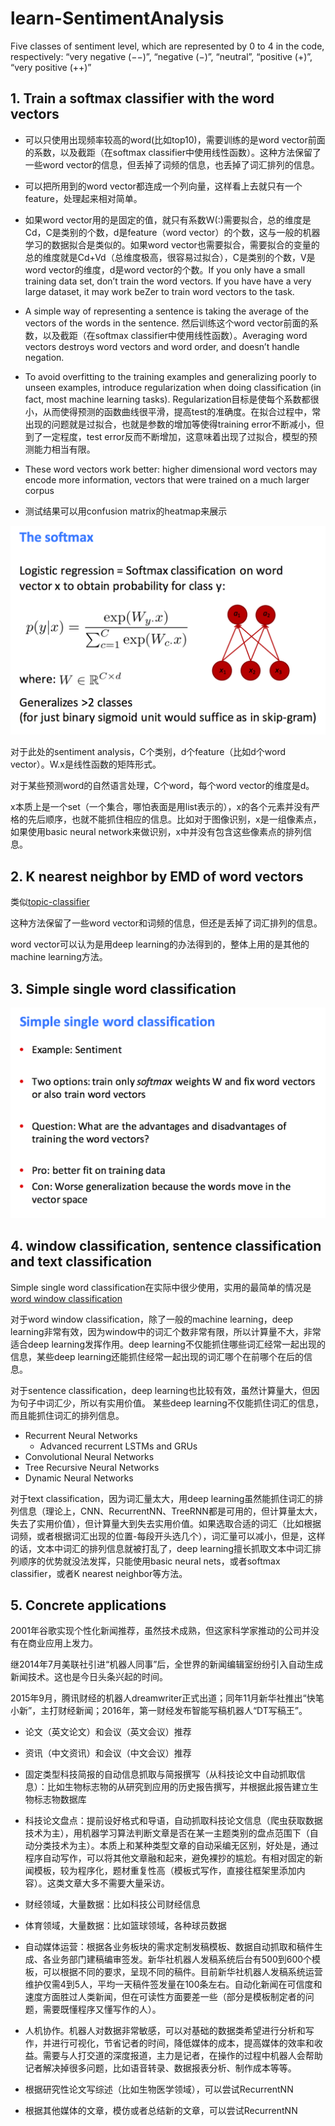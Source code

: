 # learn-SentimentAnalysis

Five classes of sentiment level, which are represented by 0 to 4 in the code, respectively:
“very negative (−−)”, “negative (−)”, “neutral”, “positive (+)”, “very positive (++)”

## 1. Train a softmax classifier with the word vectors

* 可以只使用出现频率较高的word(比如top10)，需要训练的是word vector前面的系数，以及截距（在softmax classifier中使用线性函数）。这种方法保留了一些word vector的信息，但丢掉了词频的信息，也丢掉了词汇排列的信息。

* 可以把所用到的word vector都连成一个列向量，这样看上去就只有一个feature，处理起来相对简单。

* 如果word vector用的是固定的值，就只有系数W(:)需要拟合，总的维度是Cd，C是类别的个数，d是feature（word vector）的个数，这与一般的机器学习的数据拟合是类似的。如果word vector也需要拟合，需要拟合的变量的总的维度就是Cd+Vd（总维度极高，很容易过拟合），C是类别的个数，V是word vector的维度，d是word vector的个数。If you only have a small training data set, don’t train the word vectors. If you have have a very large dataset, it may work beZer to train word vectors to the task.

* A simple way of representing a sentence is taking the average of the vectors of the words in the sentence. 然后训练这个word vector前面的系数，以及截距（在softmax classifier中使用线性函数）。Averaging word vectors destroys word vectors and word order, and doesn’t handle negation.

* To avoid overfitting to the training examples and generalizing poorly to unseen examples, introduce regularization when doing classification (in fact, most machine learning tasks). Regularization目标是使每个系数都很小，从而使得预测的函数曲线很平滑，提高test的准确度。在拟合过程中，常出现的问题就是过拟合，也就是参数的增加等使得training error不断减小，但到了一定程度，test error反而不断增加，这意味着出现了过拟合，模型的预测能力相当有限。

* These word vectors work better: higher dimensional word vectors may encode more information, vectors that were trained on a much larger corpus

* 测试结果可以用confusion matrix的heatmap来展示

![Cost function and softmax regression](images/softmax.png)

对于此处的sentiment analysis，C个类别，d个feature（比如d个word vector）。W.x是线性函数的矩阵形式。

对于某些预测word的自然语言处理，C个word，每个word vector的维度是d。

x本质上是一个set（一个集合，哪怕表面是用list表示的），x的各个元素并没有严格的先后顺序，也就不能抓住相应的信息。比如对于图像识别，x是一组像素点，如果使用basic neural network来做识别，x中并没有包含这些像素点的排列信息。

## 2. K nearest neighbor by EMD of word vectors

类似[topic-classifier](https://github.com/mediaProduct2017/topic-classifier)

这种方法保留了一些word vector和词频的信息，但还是丢掉了词汇排列的信息。

word vector可以认为是用deep learning的办法得到的，整体上用的是其他的machine learning方法。

## 3. Simple single word classification

![word sentiment classification](images/sentiment.png)

## 4. window classification, sentence classification and text classification

Simple single word classification在实际中很少使用，实用的最简单的情况是[word window classification](https://github.com/mediaProduct2017/learn-WordWindow)

对于word window classification，除了一般的machine learning，deep learning非常有效，因为window中的词汇个数非常有限，所以计算量不大，非常适合deep learning发挥作用。deep learning不仅能抓住哪些词汇经常一起出现的信息，某些deep learning还能抓住经常一起出现的词汇哪个在前哪个在后的信息。

对于sentence classification，deep learning也比较有效，虽然计算量大，但因为句子中词汇少，所以有实用价值。
某些deep learning不仅能抓住词汇的信息，而且能抓住词汇的排列信息。

* Recurrent Neural Networks
    * Advanced recurrent LSTMs and GRUs
* Convolutional Neural Networks
* Tree Recursive Neural Networks 
* Dynamic Neural Networks

对于text classification，因为词汇量太大，用deep learning虽然能抓住词汇的排列信息（理论上，CNN、RecurrentNN、TreeRNN都是可用的，但计算量太大，失去了实用价值），但计算量大到失去实用价值。如果选取合适的词汇（比如根据词频，或者根据词汇出现的位置-每段开头选几个），词汇量可以减小，但是，这样的话，文本中词汇的排列信息就被打乱了，deep learning擅长抓取文本中词汇排列顺序的优势就没法发挥，只能使用basic neural nets，或者softmax classifier，或者K nearest neighbor等方法。

## 5. Concrete applications

2001年谷歌实现个性化新闻推荐，虽然技术成熟，但这家科学家推动的公司并没有在商业应用上发力。

继2014年7月美联社引进“机器人同事”后，全世界的新闻编辑室纷纷引入自动生成新闻技术。这也是今日头条兴起的时间。

2015年9月，腾讯财经的机器人dreamwriter正式出道；同年11月新华社推出“快笔小新”，主打财经新闻；2016年，第一财经发布智能写稿机器人“DT写稿王”。

* 论文（英文论文）和会议（英文会议）推荐

* 资讯（中文资讯）和会议（中文会议）推荐

* 固定类型科技简报的自动信息抓取与简报撰写（从科技论文中自动抓取信息）：比如生物标志物的从研究到应用的历史报告撰写，并根据此报告建立生物标志物数据库

* 科技论文盘点：提前设好格式和导语，自动抓取科技论文信息（爬虫获取数据技术为主），用机器学习算法判断文章是否在某一主题类别的盘点范围下（自动分类技术为主）。本质上和某种类型文章的自动采编无区别，好处是，通过程序自动写作，可以将其他文章融和起来，避免裸抄的尴尬。有相对固定的新闻模板，较为程序化，题材重复性高（模板式写作，直接往框架里添加内容）。这类文章大多不需要大量采访。

* 财经领域，大量数据：比如科技公司财经信息

* 体育领域，大量数据：比如篮球领域，各种球员数据

* 自动媒体运营：根据各业务板块的需求定制发稿模板、数据自动抓取和稿件生成、各业务部门建稿编审签发。新华社机器人发稿系统后台有500到600个模板，可以根据不同的要求，呈现不同的稿件。目前新华社机器人发稿系统运营维护仅需4到5人，平均一天稿件签发量在100条左右。自动化新闻在可信度和速度方面胜过人类新闻，但在可读性方面要差一些（部分是模板制定者的问题，需要既懂程序又懂写作的人）。

* 人机协作。机器人对数据非常敏感，可以对基础的数据类希望进行分析和写作，并进行可视化，节省记者的时间，降低媒体的成本，提高媒体的效率和收益。需要与人打交道的深度报道，主力是记者，在操作的过程中机器人会帮助记者解决掉很多问题，比如语音转录、数据报表分析、制作成本等等。

* 根据研究性论文写综述（比如生物医学领域），可以尝试RecurrentNN

* 根据其他媒体的文章，模仿或者总结新的文章，可以尝试RecurrentNN

